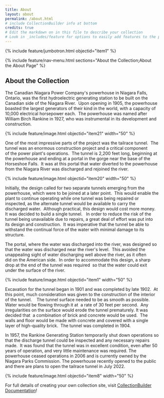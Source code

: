 ```yaml
---
title: About
layout: about
permalink: /about.html
# include CollectionBuilder info at bottom
credits: true
# Edit the markdown on in this file to describe your collection
# Look in _includes/feature for options to easily add features to the page
---
```


{% include feature/jumbotron.html objectid="item1" %}

{% include feature/nav-menu.html sections="About the Collection;About the About Page" %}


## About the Collection

The Canadian Niagara Power Company's powerhouse in Niagara Falls, Ontario, was the first hydroelectric generating station to be built on the Canadian side of the Niagara River.  Upon opening in 1905, the powerhouse boasted the largest generators of their kind in the world, with a capacity of 10,000 electrical horsepower each.  The powerhouse was named after William Birch Rankine in 1927, who was instrumental in its development and construction.   

{% include feature/image.html objectid="item21" width="50" %}


One of the most impressive parts of the project was the tailrace tunnel.   The tunnel was an enormous construction project and a critical component of the power plant's operations.  The tunnel is 2,200 feet long, beginning at the powerhouse and ending at a portal in the gorge near the base of the Horseshoe Falls.  It was at this portal that water diverted to the powerhouse from the Niagara River was discharged and rejoined the river.  

{% include feature/image.html objectid="item20" width="50" %}

Initially, the design called for two separate tunnels emerging from the powerhouse, which were to be joined at a later point.  This would enable the plant to continue operating while one tunnel was being repaired or inspected, as the alternate tunnel would be available to carry the discharged water.  Although practical, this design would cost more money.  It was decided to build a single tunnel.   In order to reduce the risk of the tunnel being unavailable due to repairs, a great deal of effort was put into its design and construction.  It was imperative that the tunnel be able to withstand the continual force of the water with minimal damage to its structure.  

The portal, where the water was discharged into the river, was designed so that the water was discharged near the river's level.  This avoided the unappealing sight of water discharging well above the river, as it often did on the American side.  In order to accommodate this design, a sharp drop at the end of the tunnel was required  so that the water could exit under the surface of the river.   

{% include feature/image.html objectid="item1" width="50" %}

Excavation for the tunnel began in 1901 and was completed by late 1902.  At this point, much consideration was given to the construction of the interior of the tunnel.    The tunnel surface needed to be as smooth as possible.  Water would be flowing through it at  a rate of 30 feet per second.  Any irregularities on the surface would erode the tunnel prematurely. It was decided that  a combination of brick and concrete would be used.  The walls and floor would be made with concrete and covered with a single layer of high-quality brick.  The tunnel was completed in 1904.

In 1957, the Rankine Generating Station temporarily shut down operations so that the discharge tunnel could be inspected and any necessary repairs made.  It was found that the tunnel was in excellent condition, even after 50 years of operation, and very little maintenance was required.  The powerhouse ceased operations in 2006 and is currently owned by the Niagara Parks Commission.  The powerhouse recently opened to the public and there are plans to open the tailrace tunnel in July 2022.

{% include feature/image.html objectid="item8" width="50" %}

For full details of creating your own collection site, visit [CollectionBuilder Documentation](https://collectionbuilder.github.io/cb-docs/)!


